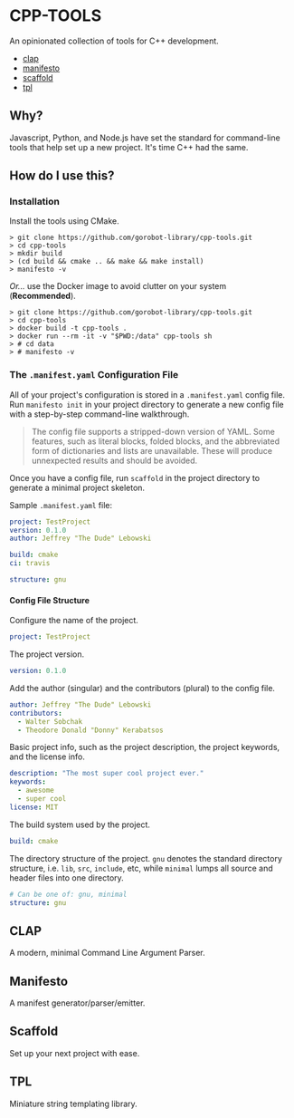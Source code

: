 # CPP-TOOLS

An opinionated collection of tools for C++ development.

- [clap](#clap)
- [manifesto](#manifesto)
- [scaffold](#scaffold)
- [tpl](#tpl)

## Why?

Javascript, Python, and Node.js have set the standard for command-line tools
that help set up a new project. It's time C++ had the same.

## How do I use this?

### Installation

Install the tools using CMake.
```
> git clone https://github.com/gorobot-library/cpp-tools.git
> cd cpp-tools
> mkdir build
> (cd build && cmake .. && make && make install)
> manifesto -v
```
_Or..._ use the Docker image to avoid clutter on
your system (__Recommended__).
```
> git clone https://github.com/gorobot-library/cpp-tools.git
> cd cpp-tools
> docker build -t cpp-tools .
> docker run --rm -it -v "$PWD:/data" cpp-tools sh
> # cd data
> # manifesto -v
```

### The `.manifest.yaml` Configuration File

All of your project's configuration is stored in a `.manifest.yaml`
config file. Run `manifesto init` in your project directory to generate a new
config file with a step-by-step command-line walkthrough.

> The config file supports a stripped-down version of YAML. Some features, such
> as literal blocks, folded blocks, and the abbreviated form of dictionaries and
> lists are unavailable. These will produce unnexpected results and should be
> avoided.

Once you have a config file,  run `scaffold` in the project directory to
generate a minimal project skeleton.

Sample `.manifest.yaml` file:
```yaml
project: TestProject
version: 0.1.0
author: Jeffrey "The Dude" Lebowski

build: cmake
ci: travis

structure: gnu
```

#### Config File Structure

Configure the name of the project.
```yaml
project: TestProject
```

The project version.
```yaml
version: 0.1.0
```

Add the author (singular) and the contributors (plural) to the config file.
```yaml
author: Jeffrey "The Dude" Lebowski
contributors:
  - Walter Sobchak
  - Theodore Donald "Donny" Kerabatsos
```

Basic project info, such as the project description, the project keywords, and
the license info.
```yaml
description: "The most super cool project ever."
keywords:
  - awesome
  - super cool
license: MIT
```

The build system used by the project.
```yaml
build: cmake
```

The directory structure of the project. `gnu` denotes the standard directory
structure, i.e. `lib`, `src`, `include`, etc, while `minimal` lumps all source
and header files into one directory.
```yaml
# Can be one of: gnu, minimal
structure: gnu
```

## CLAP

A modern, minimal Command Line Argument Parser.

## Manifesto

A manifest generator/parser/emitter.

## Scaffold

Set up your next project with ease.

## TPL

Miniature string templating library.
